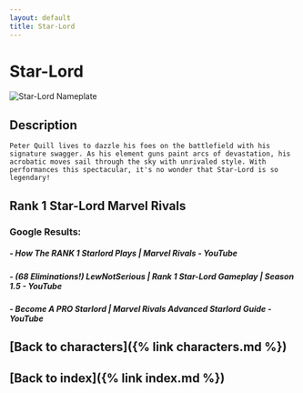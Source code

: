 ```yaml
---
layout: default
title: Star-Lord
---
```


# Star-Lord

![Star-Lord Nameplate](../images/Star-Lord.png)

## Description

    Peter Quill lives to dazzle his foes on the battlefield with his signature swagger. As his element guns paint arcs of devastation, his acrobatic moves sail through the sky with unrivaled style. With performances this spectacular, it's no wonder that Star-Lord is so legendary!

## Rank 1 Star-Lord Marvel Rivals

### Google Results:

##### - How The RANK 1 Starlord Plays | Marvel Rivals - YouTube
##### - (68 Eliminations!) LewNotSerious | Rank 1 Star-Lord Gameplay | Season 1.5 - YouTube
##### - Become A PRO Starlord | Marvel Rivals Advanced Starlord Guide - YouTube

## [Back to characters]({% link characters.md %})

## [Back to index]({% link index.md %})

